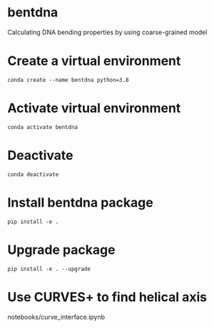 # bentdna
Calculating DNA bending properties by using coarse-grained model

# Create a virtual environment
`conda create --name bentdna python=3.8`

# Activate virtual environment
`conda activate bentdna`

# Deactivate
`conda deactivate`

# Install bentdna package
`pip install -e .`

# Upgrade package
`pip install -e . --upgrade`

# Use CURVES+ to find helical axis
notebooks/curve_interface.ipynb